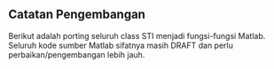 ## Catatan Pengembangan

Berikut adalah porting seluruh class STI menjadi fungsi-fungsi Matlab.
Seluruh kode sumber Matlab sifatnya masih DRAFT dan perlu perbaikan/pengembangan lebih jauh.

 